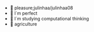 - 👋 pleasure;julinhaa/julinhaa08
- 👀 I´m perfect 
- 🌱 I´m studying computational thinking
- 💞️ agriculture

<!---
julinhaa08/julinhaa08 is a ✨ special ✨ repository because its `README.md` (this file) appears on your GitHub profile.
You can click the Preview link to take a look at your changes.
--->
